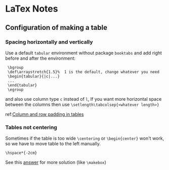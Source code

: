 # LaTex Notes
## Configuration of making a table
### Spacing horizontally and vertically
  Use a default `tabular` environment without package `booktabs` and add right before and after the environment:
    
    
     \bgroup
     \def\arraystretch{1.5}%  1 is the default, change whatever you need
     \begin{tabular}{|c|...}
     ...
     \end{tabular}
     \egroup
    
    
and also use column type `c` instead of `l`, If you want more horizontal space between the columns then use `\setlength\tabcolsep{<whatever length>}`
    
ref:[Column and row padding in tables][spacing]
  
### Tables not centering
   Sometimes if the table is too wide `\centering` or `\begin{center}` won't work, so we have to move table to the left manually.
   ```
   \hspace*{-2cm}
   ```
  See this [answer][center] for more solution (like `\makebox`)




[spacing]:https://tex.stackexchange.com/questions/31672/column-and-row-padding-in-tables
[center]:https://tex.stackexchange.com/questions/4926/table-will-not-center-and-it-is-spilling-off-the-right-side-of-the-page
